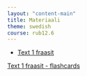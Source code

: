 ```yaml
---
layout: "content-main"
title: Materiaali
theme: swedish
course: rub12.6
---
```


- [Text 1 fraasit](/media/rub2/text1_oikeat.pdf)

[Text 1 fraasit - flashcards](https://quizlet.com/_33g3j2)
